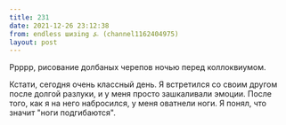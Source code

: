 ```yaml
---
title: 231
date: 2021-12-26 23:12:38
from: endless шизing ⍼ (channel1162404975)
layout: post
---
```


Ррррр, рисование долбаных черепов ночью перед коллоквиумом. 

Кстати, сегодня очень классный день. Я встретился со своим другом после долгой разлуки, и у меня просто зашкаливали эмоции. После того, как я на него набросился, у меня оватнели ноги. Я понял, что значит "ноги подгибаются".
